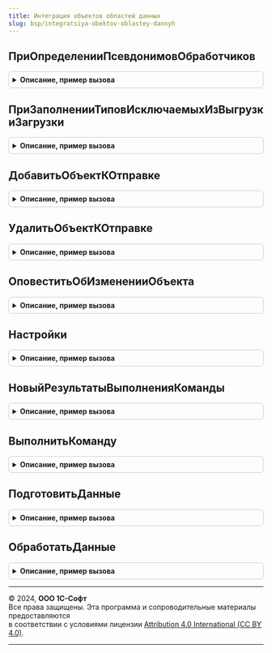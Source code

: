 ```yaml
---
title: Интеграция объектов областей данных
slug: bsp/integratsiya-obektov-oblastey-dannyh
---
```



## ПриОпределенииПсевдонимовОбработчиков
<details style="margin: 1em 0; padding: 0.5em; border: 1px solid #ccc; border-radius: 6px;">

<summary style="font-weight: bold; cursor: pointer;">Описание, пример вызова</summary>

```bsl

// См. ОчередьЗаданийПереопределяемый.ПриОпределенииПсевдонимовОбработчиков
// @skip-warning ПустойМетод - особенность реализации.
//
// Параметры:
// 	СоответствиеИменПсевдонимам - см. ОчередьЗаданийПереопределяемый.ПриОпределенииПсевдонимовОбработчиков.СоответствиеИменПсевдонимам
//
Процедура ПриОпределенииПсевдонимовОбработчиков(СоответствиеИменПсевдонимам) Экспорт
```

Пример вызова
```bsl
ИнтеграцияОбъектовОбластейДанных.ПриОпределенииПсевдонимовОбработчиков(СоответствиеИменПсевдонимам) 
```
</details>

## ПриЗаполненииТиповИсключаемыхИзВыгрузкиЗагрузки
<details style="margin: 1em 0; padding: 0.5em; border: 1px solid #ccc; border-radius: 6px;">

<summary style="font-weight: bold; cursor: pointer;">Описание, пример вызова</summary>

```bsl

// См. ВыгрузкаЗагрузкаДанныхПереопределяемый.ПриЗаполненииТиповИсключаемыхИзВыгрузкиЗагрузки
//
// Параметры:
//	Типы - см. ВыгрузкаЗагрузкаДанныхПереопределяемый.ПриЗаполненииТиповИсключаемыхИзВыгрузкиЗагрузки.Типы
//
Процедура ПриЗаполненииТиповИсключаемыхИзВыгрузкиЗагрузки(Типы) Экспорт
```

Пример вызова
```bsl
ИнтеграцияОбъектовОбластейДанных.ПриЗаполненииТиповИсключаемыхИзВыгрузкиЗагрузки(Типы) 
```
</details>

## ДобавитьОбъектКОтправке
<details style="margin: 1em 0; padding: 0.5em; border: 1px solid #ccc; border-radius: 6px;">

<summary style="font-weight: bold; cursor: pointer;">Описание, пример вызова</summary>

```bsl

// Добавляет объект к отправке во внешнюю учетную систему.
// @skip-warning ПустойМетод - особенность реализации.
//
// Параметры:
//  УчетнаяСистема - ОпределяемыйТип.УчетныеСистемыИнтеграцииОбластейДанных - учетная система.
//  ИдентификаторОбъекта - Строка - идентификатор объекта, должен соответствовать
//						 требованиям к именованию файлов операционной системы (длина - 50).
//  Обработчик - Строка - идентификатор обработчика объекта (длина - 50).
//  ДанныеОбъекта - ДвоичныеДанные - данные объекта к отправке (если не указано, данные будут запрошены перед отправкой).
//
Процедура ДобавитьОбъектКОтправке(УчетнаяСистема, ИдентификаторОбъекта, Экспорт
```

Пример вызова
```bsl
ИнтеграцияОбъектовОбластейДанных.ДобавитьОбъектКОтправке(УчетнаяСистема, ИдентификаторОбъекта, );
```
</details>

## УдалитьОбъектКОтправке
<details style="margin: 1em 0; padding: 0.5em; border: 1px solid #ccc; border-radius: 6px;">

<summary style="font-weight: bold; cursor: pointer;">Описание, пример вызова</summary>

```bsl

// Удаляет объект из объектов к отправке в учетную систему.
// @skip-warning ПустойМетод - особенность реализации.
//
// Параметры:
//  УчетнаяСистема - ОпределяемыйТип.УчетныеСистемыИнтеграцииОбластейДанных - учетная система.
//  ИдентификаторОбъекта - Строка - идентификатор объекта (длина - 50).
//  Обработчик - Строка - идентификатор обработчика объекта (длина - 50).
//
Процедура УдалитьОбъектКОтправке(УчетнаяСистема, Экспорт
```

Пример вызова
```bsl
ИнтеграцияОбъектовОбластейДанных.УдалитьОбъектКОтправке(УчетнаяСистема, );
```
</details>

## ОповеститьОбИзмененииОбъекта
<details style="margin: 1em 0; padding: 0.5em; border: 1px solid #ccc; border-radius: 6px;">

<summary style="font-weight: bold; cursor: pointer;">Описание, пример вызова</summary>

```bsl

// Выполняет оповещение внешней учетной системы в соответствие с настройками оповещения.
// @skip-warning ПустойМетод - особеннность реализации.
//
// Параметры:
//  УчетнаяСистема - ОпределяемыйТип.УчетныеСистемыИнтеграцииОбластейДанных, СправочникСсылка - учетная система.
//  ИдентификаторОбъекта - Строка - идентификатор объекта (длина - 50).
//  ВызыватьИсключение - Булево - признак вызова исключения при неудачной отправке оповещения.
//
Процедура ОповеститьОбИзмененииОбъекта(УчетнаяСистема, ИдентификаторОбъекта, Экспорт
```

Пример вызова
```bsl
ИнтеграцияОбъектовОбластейДанных.ОповеститьОбИзмененииОбъекта(УчетнаяСистема, ИдентификаторОбъекта, );
```
</details>

## Настройки
<details style="margin: 1em 0; padding: 0.5em; border: 1px solid #ccc; border-radius: 6px;">

<summary style="font-weight: bold; cursor: pointer;">Описание, пример вызова</summary>

```bsl

// Возвращает настройки внешней учетной системы.
// @skip-warning ПустойМетод - особенность реализации.
//
// Параметры:
//  УчетнаяСистема - ОпределяемыйТип.УчетныеСистемыИнтеграцииОбластейДанных, СправочникСсылка - учетная система.
//  КлючиНастроек - Строка, Массив Из Строка - ключи настроек, по которым нужно вернуть значения.
//
// Возвращаемое значение:
//  Структура - Настройки учетной системы:
//	* ОповещатьОбИзменениях - Булево - признак использования оповещений при создании/изменении данных в приложении.
//	* АдресСервиса - Строка - адрес сервиса приема оповещений об изменениях.
//	* СпособАутентификации - ПеречислениеСсылка.СпособыАутентификации - способ аутентификации в сервисе приема оповещений.
//	* Логин - Строка - логин аутентификации в сервисе приема оповещений (используется при basic-аутентификации).
//	* Пароль - Строка - пароль аутентификации в сервисе приема оповещений (используется при basic-аутентификации).
//	* ИспользоватьСертификат - Булево - признак использования сертификата при установке соединения с сервисом приема оповещений.
//	* ИмяСертификата - Строка - имя файла сертификата.
//	* ПарольСертификата - Строка -  пароль сертификата (используется, если задано свойство ИспользоватьСертификат).
//	* ДанныеСертификата - ДвоичныеДанные - двоичные данные сертификата в base64 (используется, если задано свойство ИспользоватьСертификат).
//	* ПодписыватьДанные - Булево - признак использования подписи данных при отправке их в сервис приема оповещений.
//	* КлючПодписи - Строка - секретное слово, для подписи отправляемых данных. Подпись выполняется с помощью алгоритма HMACSHA256.
//
Функция Настройки(УчетнаяСистема, Знач КлючиНастроек = Неопределено) Экспорт
```

Пример вызова
```bsl
Результат = ИнтеграцияОбъектовОбластейДанных.Настройки(УчетнаяСистема, КлючиНастроек);
```
</details>

## НовыйРезультатыВыполненияКоманды
<details style="margin: 1em 0; padding: 0.5em; border: 1px solid #ccc; border-radius: 6px;">

<summary style="font-weight: bold; cursor: pointer;">Описание, пример вызова</summary>

```bsl

// Возвращает шаблон для помещения результатов выполнения команды
// @skip-warning ПустойМетод - особенность реализации.
//
// Возвращаемое значение:
//  ТаблицаЗначений - шаблон выполнения команды для возврата результатов:
//	* ИдентификаторОбъекта - Строка - идентификатор объекта.
//	* Обработчик - Строка - идентификатор обработчика.
//
Функция НовыйРезультатыВыполненияКоманды() Экспорт
```

Пример вызова
```bsl
Результат = ИнтеграцияОбъектовОбластейДанных.НовыйРезультатыВыполненияКоманды() 
```
</details>

## ВыполнитьКоманду
<details style="margin: 1em 0; padding: 0.5em; border: 1px solid #ccc; border-radius: 6px;">

<summary style="font-weight: bold; cursor: pointer;">Описание, пример вызова</summary>

```bsl

// Выполняет полученную от учетной системы команду.
// @skip-warning ПустойМетод - особенность реализации.
//
// Параметры:
//	УчетнаяСистема - ОпределяемыйТип.УчетныеСистемыИнтеграцииОбластейДанных - учетная система.
//	ИдентификаторПараметров - Строка - идентификатор файла параметров выполнения команды (длина 36).
//
Процедура ВыполнитьКоманду(УчетнаяСистема, ИдентификаторПараметров) Экспорт
```

Пример вызова
```bsl
ИнтеграцияОбъектовОбластейДанных.ВыполнитьКоманду(УчетнаяСистема, ИдентификаторПараметров) 
```
</details>

## ПодготовитьДанные
<details style="margin: 1em 0; padding: 0.5em; border: 1px solid #ccc; border-radius: 6px;">

<summary style="font-weight: bold; cursor: pointer;">Описание, пример вызова</summary>

```bsl

// Формирует пакет данных для получения учетной системой.
// @skip-warning ПустойМетод - особенность реализации.
//
// Параметры:
//	УчетнаяСистема - ОпределяемыйТип.УчетныеСистемыИнтеграцииОбластейДанных - учетная система
//				   по которой готовятся данные.
//
Процедура ПодготовитьДанные(УчетнаяСистема) Экспорт
```

Пример вызова
```bsl
ИнтеграцияОбъектовОбластейДанных.ПодготовитьДанные(УчетнаяСистема) 
```
</details>

## ОбработатьДанные
<details style="margin: 1em 0; padding: 0.5em; border: 1px solid #ccc; border-radius: 6px;">

<summary style="font-weight: bold; cursor: pointer;">Описание, пример вызова</summary>

```bsl

// Обрабатывает полученный от учетной системы пакет данных.
// @skip-warning ПустойМетод - особенность реализации.
//
// Параметры:
//	УчетнаяСистема - ОпределяемыйТип.УчетныеСистемыИнтеграцииОбластейДанных - учетная система
//				   по которой готовятся данные.
//  ИдентификаторФайла - Строка - идентификатор файла для обработки (длина 36).
//
Процедура ОбработатьДанные(УчетнаяСистема, ИдентификаторФайла) Экспорт
```

Пример вызова
```bsl
ИнтеграцияОбъектовОбластейДанных.ОбработатьДанные(УчетнаяСистема, ИдентификаторФайла) 
```
</details>

---

© 2024, **ООО 1С-Софт**  
Все права защищены. Эта программа и сопроводительные материалы предоставляются  
в соответствии с условиями лицензии [Attribution 4.0 International (CC BY 4.0)](https://creativecommons.org/licenses/by/4.0/legalcode).

---
